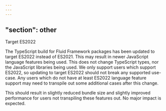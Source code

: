 ```yaml
---
---
---
```

"section": other
---

Target ES2022

The TypeScript build for Fluid Framework packages has been updated to target ES2022 instead of ES2021.
This may result in newer JavaScript language features being used.
This does not change TypeScript types, nor the JavaScript libraries being used.
We only support users which support ES2022, so updating to target ES2022 should not break any supported use-case.
Any users which do not have at least ES2022 language feature support may need to transpile out some additional cases after this change.

This should result in slightly reduced bundle size and slightly improved performance for users not transpiling these features out.
No major impact is expected.
